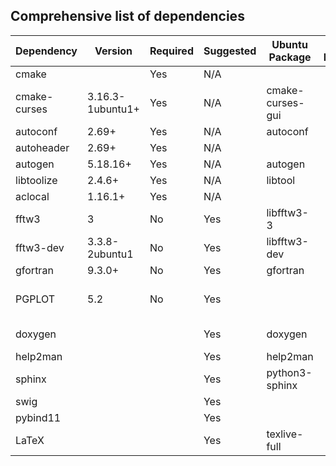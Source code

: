 
## Comprehensive list of dependencies
| Dependency   | Version            | Required  | Suggested | Ubuntu Package   | Fedora Package | NixOS Package | Notes                              |
| -------------|--------------------|-----------|-----------|------------------|----------------|---------------|------------------------------------|
| cmake	       |                    | Yes       | N/A       |                  |                |               |                                    |
| cmake-curses | 3.16.3-1ubuntu1+   | Yes       | N/A       | cmake-curses-gui |                |               |                                    |
| autoconf     | 2.69+  	    | Yes       | N/A       | autoconf         |                |               |                                    |
| autoheader   | 2.69+              | Yes       | N/A       |                  |                |               |                                    |
| autogen      | 5.18.16+ 	    | Yes       | N/A       | autogen          |                |               |                                    |
| libtoolize   | 2.4.6+             | Yes       | N/A       | libtool          |                |               |                                    |
| aclocal      | 1.16.1+	    | Yes       | N/A       |                  |                |               |                                    |
| fftw3        | 3	            | No        | Yes       | libfftw3-3       |                |               |                                    |
| fftw3-dev    | 3.3.8-2ubuntu1     | No        | Yes       | libfftw3-dev     |                |               |                                    |
| gfortran     | 9.3.0+             | No        | Yes       | gfortran         |                |               |                                    |
| PGPLOT       | 5.2    	    | No        | Yes       |                  |                |               | Recommended to compile from source |
| doxygen      |                    |           | Yes       | doxygen          |                |               | Used for documentation             |
| help2man     |                    |           | Yes       | help2man         |  	        |               |			             |
| sphinx       |                    |           | Yes       | python3-sphinx   |                |	        |                                    |
| swig	       |                    |           | Yes       |                  |                |               |	                             |	
| pybind11     |	            |	        | Yes	    | 		       |                |               |                                    | 
| LaTeX	       |                    |           | Yes       | texlive-full     |	        |               |                                    |

